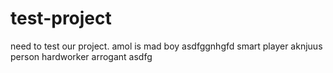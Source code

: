 # test-project
need to test our project.
amol is mad boy
asdfggnhgfd
smart player
aknjuus person
hardworker
arrogant
asdfg